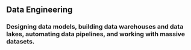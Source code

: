## Data Engineering
### Designing data models, building data warehouses and data lakes, automating data pipelines, and working with massive datasets. 
